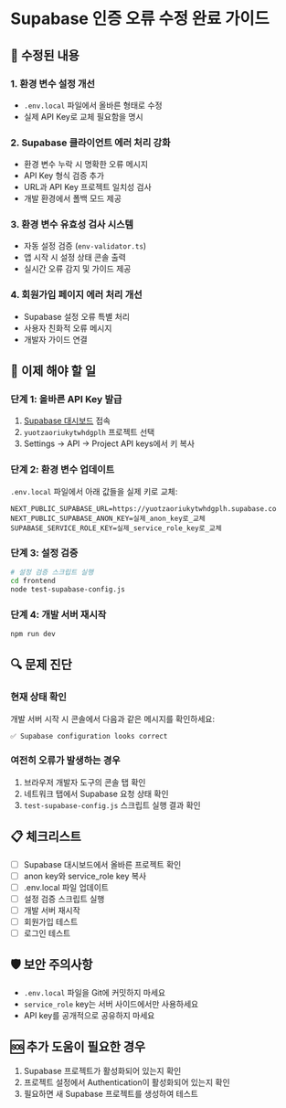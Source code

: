 # Supabase 인증 오류 수정 완료 가이드

## 🎯 수정된 내용

### 1. 환경 변수 설정 개선
- `.env.local` 파일에서 올바른 형태로 수정
- 실제 API Key로 교체 필요함을 명시

### 2. Supabase 클라이언트 에러 처리 강화
- 환경 변수 누락 시 명확한 오류 메시지
- API Key 형식 검증 추가
- URL과 API Key 프로젝트 일치성 검사
- 개발 환경에서 폴백 모드 제공

### 3. 환경 변수 유효성 검사 시스템
- 자동 설정 검증 (`env-validator.ts`)
- 앱 시작 시 설정 상태 콘솔 출력
- 실시간 오류 감지 및 가이드 제공

### 4. 회원가입 페이지 에러 처리 개선
- Supabase 설정 오류 특별 처리
- 사용자 친화적 오류 메시지
- 개발자 가이드 연결

## 🔧 이제 해야 할 일

### 단계 1: 올바른 API Key 발급
1. [Supabase 대시보드](https://supabase.com/dashboard) 접속
2. `yuotzaoriukytwhdgplh` 프로젝트 선택
3. Settings → API → Project API keys에서 키 복사

### 단계 2: 환경 변수 업데이트
`.env.local` 파일에서 아래 값들을 실제 키로 교체:

```env
NEXT_PUBLIC_SUPABASE_URL=https://yuotzaoriukytwhdgplh.supabase.co
NEXT_PUBLIC_SUPABASE_ANON_KEY=실제_anon_key로_교체
SUPABASE_SERVICE_ROLE_KEY=실제_service_role_key로_교체
```

### 단계 3: 설정 검증
```bash
# 설정 검증 스크립트 실행
cd frontend
node test-supabase-config.js
```

### 단계 4: 개발 서버 재시작
```bash
npm run dev
```

## 🔍 문제 진단

### 현재 상태 확인
개발 서버 시작 시 콘솔에서 다음과 같은 메시지를 확인하세요:

```
✅ Supabase configuration looks correct
```

### 여전히 오류가 발생하는 경우
1. 브라우저 개발자 도구의 콘솔 탭 확인
2. 네트워크 탭에서 Supabase 요청 상태 확인
3. `test-supabase-config.js` 스크립트 실행 결과 확인

## 📋 체크리스트

- [ ] Supabase 대시보드에서 올바른 프로젝트 확인
- [ ] anon key와 service_role key 복사
- [ ] .env.local 파일 업데이트
- [ ] 설정 검증 스크립트 실행
- [ ] 개발 서버 재시작
- [ ] 회원가입 테스트
- [ ] 로그인 테스트

## 🛡️ 보안 주의사항

- `.env.local` 파일을 Git에 커밋하지 마세요
- `service_role` key는 서버 사이드에서만 사용하세요
- API key를 공개적으로 공유하지 마세요

## 🆘 추가 도움이 필요한 경우

1. Supabase 프로젝트가 활성화되어 있는지 확인
2. 프로젝트 설정에서 Authentication이 활성화되어 있는지 확인
3. 필요하면 새 Supabase 프로젝트를 생성하여 테스트